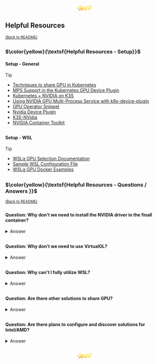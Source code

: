<div align="center">
   <img src="../../.media/asset/badge/asset_badge_project_backgroundless.png" width="15%" height="auto"/>
</div>

<!---
#####################################################
# Helpful Resources
#####################################################
--->
## Helpful Resources
<sup>[(Back to README)](../../README.md#table-of-contents)</sup>
<br>
<!--- CONTENT --->

<!---
#####################################################
# Helpful Resources - Setup
#####################################################
--->
<h3 id="helpful-resources---setup">
$\color{yellow}{\textsf{Helpful Resources - Setup}}$    
</h3>
 
<!--- CONTENT --->

#### Setup - General

> [!TIP]
> <ul>
>    <li><a href="https://www.reddit.com/r/devops/comments/10xty21/comparison_among_techniques_to_share_gpus_in/">Techniques to share GPU in Kubernetes</a></li>
>    <li><a href="https://docs.google.com/document/d/1H-ddA11laPQf_1olwXRjEDbzNihxprjPr74pZ4Vdf2M/edit?pli=1">MPS Support in the Kubernetes GPU Device Plugin</a></li>
>    <li><a href="https://www.declarativesystems.com/2023/11/04/kubernetes-nvidia.html">Kubernetes + NVIDIA on K3S</a></li>
>    <li><a href="https://jayground8-github-io.translate.goog/blog/20240324-k8s-device-plugin?_x_tr_sl=auto&_x_tr_tl=pl&_x_tr_hl=pl&_x_tr_hist=true">Using NVIDIA GPU Multi-Process Service with k8s-device-plugin</a></li>
>    <li><a href="https://gist.github.com/bgulla/5ea0e7fd310b5db4f9b66036d1cdb3d3">GPU Operator Snippet</a></li>
>    <li><a href="https://github.com/NVIDIA/k8s-device-plugin/tree/main/deployments/helm/nvidia-device-plugin">Nvidia Device Plugin</a></li>
>    <li><a href="https://github.com/UntouchedWagons/K3S-NVidia">K3S-NVidia</a></li>
>    <li><a href="https://docs.nvidia.com/datacenter/cloud-native/container-toolkit/latest/install-guide.html">NVIDIA Container Toolkit</a></li>
> </ul>
> </table>

##

#### Setup - WSL
<!--- CONTENT --->

> [!TIP]
> <ul>
>    <li><a href="https://github.com/microsoft/wslg/wiki/GPU-selection-in-WSLg">WSLg GPU Selection Documentation</a></li>
>    <li><a href="https://learn.microsoft.com/en-us/windows/wsl/wsl-config#example-wslconfig-file">Sample WSL Configuration File</a></li>
>    <li><a href="https://github.com/microsoft/wslg/blob/main/samples/container/Containers.md">WSLg GPU Docker Examples</a></li>
> </ul>
> </table>

##

<!---
#####################################################
# Helpful Resources - Questions / Answers 
#####################################################
--->
<h3 id="helpful-resources---questions---answers">
$\color{yellow}{\textsf{Helpful Resources - Questions / Answers }}$    
</h3>

<sup>[(Back to README)](../../README.md#table-of-contents)</sup>
<br>
<!--- CONTENT --->

#### Question: Why don't we need to install the NVIDIA driver in the finall container?
<details>
<summary>Answer</summary>
<br>
<!--- ANSWER --->
   
The NVIDIA driver toolkit ships all the necessary libraries to the final container.

<!--- ANSWER --->
</details>

##

#### Question: Why don't we need to use VirtualGL?
<details>
<summary>Answer</summary>
<br>
<!--- ANSWER --->   
   
Think of containers like laptops. On laptops, we often deal with NVIDIA Prime and Bumblebee to manage GPU usage. However, in containers, the primary GPU is usually LLVMPipe, instead of the Intel integrated GPU. To ensure we use the NVIDIA GPU, we can set the following environment variables:
<br><br>
   
   - `__NV_PRIME_RENDER_OFFLOAD=1`
   - `__GLX_VENDOR_LIBRARY_NAME=NVIDIA`
   
   These settings force graphic applications to utilize the NVIDIA GPU. For more details, you can refer to the official NVIDIA documentation [here](https://download.nvidia.com/XFree86/Linux-x86_64/435.17/README/primerenderoffload.html).
   
<!--- ANSWER --->
</details>

##

#### Question: Why can't I fully utilize WSL?
<details>
<summary>Answer</summary>
<br>
<!--- ANSWER --->      
   
Unfortunately, Microsoft started implementing [D3D12](https://www.phoronix.com/news/Mesa-24.1-Zink-D3D12-Default) in Mesa around year or two ago? - which limits our ability to use all Vulkan functions, resulting in significantly poor performance.

<!--- ANSWER --->   
</details>

##

#### Question: Are there other solutions to share GPU?
<details>
<summary>Answer</summary>
<br>
<!--- ANSWER --->   
   
- **Intel**: Offers various solutions for virtual GPU sharing, particularly through their integrated graphics.
- **AMD**: Provides solutions like MxGPU, which allows multiple virtual machines to share a single GPU.
- **Dual-Coder Crack for RTX Series 20***: Enables the use of NVIDIA's vGPU technology on consumer-grade RTX 20 series cards.
- **Older NVIDIA GPUs**: Models like the K2 support vGPU technology, which can be leveraged for virtualization and resource sharing.

Some resources:
- [Intel vGPU KubeVirt](https://kubevirt.io/2021/intel-vgpu-kubevirt.html)
- [NVIDIA vGPU on Proxmox VE](https://pve.proxmox.com/wiki/NVIDIA_vGPU_on_Proxmox_VE)
- [DualCoder vGPU Unlock](https://github.com/DualCoder/vgpu_unlock)
- [Using vGPU Unlock with Proxmox 7](https://www.michaelstinkerings.org/using-vgpu-unlock-with-proxmox-7/)
- [vgpu-proxmox GitLab](https://gitlab.com/polloloco/vgpu-proxmox)
  
<!--- ANSWER --->  
</details>


##

#### Question: Are there plans to configure and discover solutions for Intel/AMD?
<details>
<summary>Answer</summary>
<br>
<!--- ANSWER --->   
   
It could happen in the future — who knows? But for now, NVIDIA is the dominant player in the market. Honestly, if you're looking to use your PC GPU unit for computing, you're pretty much compelled to go with NVIDIA

<!--- ANSWER ---> 
</details>

##

<div align="center">
   <img src="../../.media/asset/badge/asset_badge_project_backgroundless.png" width="15%" height="auto"/>
</div>
